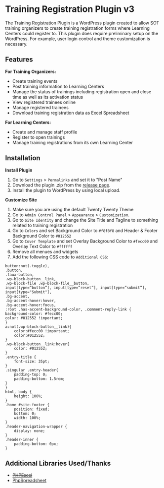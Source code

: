 # Training Registration Plugin v3
The Training Registration Plugin is a WordPress plugin created to allow SOT training organizers to create training registration forms where Learning Centers could register to. This plugin does require preliminary setup on the WordPress. For example, user login control and theme customization is necessary.
## Features
**For Training Organizers:**
* Create training events
* Post training information to Learning Centers
* Manage the status of trainings including registration open and close time as well as its activation status
* View registered trainees online
* Manage registered trainees
* Download training registration data as Excel Spreadsheet

**For Learning Centers:**
* Create and manage staff profile
* Register to open trainings
* Manage training registrations from its own Learning Center
## Installation
**Install Plugin**
1. Go to `Settings` > `Permalinks` and set it to "Post Name"
2. Download the plugin .zip from the [release page](https://github.com/Siriu5J/Training-Registration/releases).
3. Install the plugin to WordPress by using local upload.

**Customize Site**
1. Make sure you are using the default Twenty Twenty Theme
2. Go to `Admin Control Panel` > `Appearance` > `Customization`.
3. Go to `Site Identity` and change the Site Title and Tagline to something related to training registration
4. Go to `Colors` and set Background Color to `#f8f8f8` and Header & Footer Background Color to `#012552`
5. Go to `Cover Template` and set Overlay Background Color to `#fecc00` and Overlay Text Color to `#ffffff`
6. Remove all menues and widgets
7. Add the following CSS code to `Additional CSS`:
```
button:not(.toggle),
.button,
.faux-button,
.wp-block-button__link,
.wp-block-file .wp-block-file__button,
input[type=”button”], input[type=”reset”], input[type=”submit”],
input[type="Submit"],
.bg-accent,
.bg-accent-hover:hover,
.bg-accent-hover:focus,
:root .has-accent-background-color, .comment-reply-link {
background-color: #fecc00;
color: #012552 !important;
}
a:not(.wp-block-button__link){
	color:#fecc00 !important;
	color:#012552;
}
.wp-block-button__link:hover{
	color: #012552;
}
.entry-title {
	font-size: 35pt;
}
.singular .entry-header{
	padding-top: 0;
	padding-bottom: 1.5rem;
}
}
html, body {
	height: 100%;
}
.home #site-footer {
	position: fixed;
	bottom: 0;
	width: 100%;
}
.header-navigation-wrapper {
	display: none;
}
.header-inner {
	padding-bottom: 0px;
}
```

## Additional Libraries Used/Thanks
* ~~[PHPExcel](https://github.com/PHPOffice/PHPExcel)~~
* [PhpSpreadsheet](https://github.com/PHPOffice/PhpSpreadsheet)
